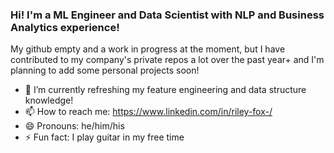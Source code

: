 ### Hi! I'm a ML Engineer and Data Scientist with NLP and Business Analytics experience!

My github empty and a work in progress at the moment, but I have contributed to my company's private repos a lot over the past year+
and I'm planning to add some personal projects soon!

- 🔭 I’m currently refreshing my feature engineering and data structure knowledge!
- 📫 How to reach me: https://www.linkedin.com/in/riley-fox-/
- 😄 Pronouns: he/him/his
- ⚡ Fun fact: I play guitar in my free time
